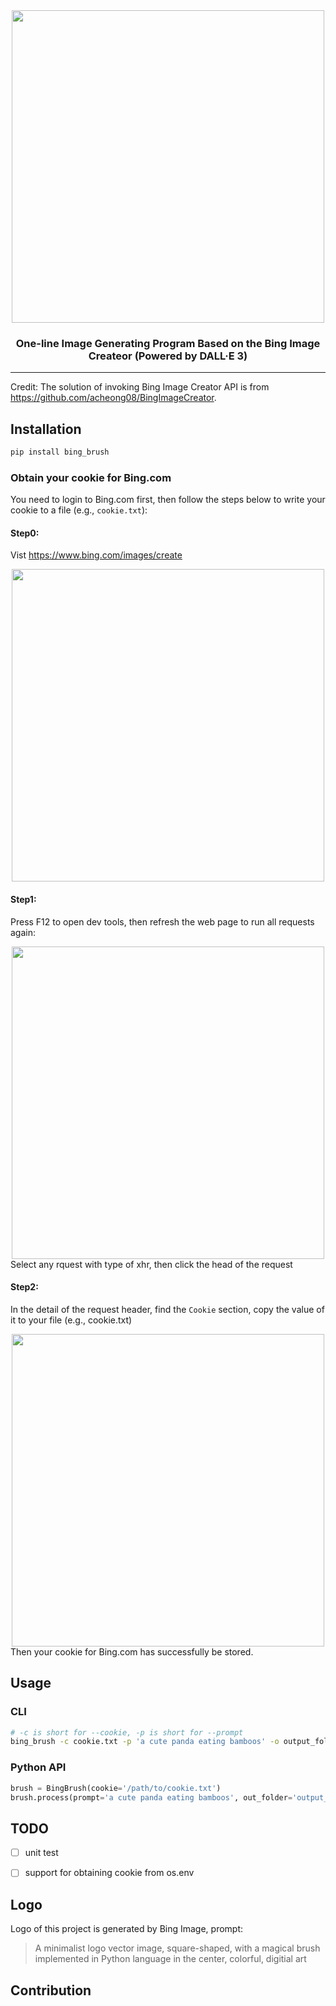 <div align="center">
  <img width="500px" src="https://github.com/vra/bing_brush/blob/main/assets/logo.jpeg"/>
  
### One-line Image Generating Program Based on the Bing Image Createor (Powered by DALL·E 3)

</div>

---

Credit: The solution of invoking Bing Image Creator API is from <https://github.com/acheong08/BingImageCreator>.

## Installation
```bash
pip install bing_brush
```

### Obtain your cookie for Bing.com

You need to login to Bing.com first, then follow the steps below to write your cookie to a file (e.g., `cookie.txt`):

#### Step0:
Vist <https://www.bing.com/images/create>
<div align="center">
  <img width="500px" src="https://github.com/vra/bing_brush/blob/main/assets/step0.jpg"/>
</div>

#### Step1:
Press F12 to open dev tools, then refresh the web page to run all requests again:
<div align="center">
  <img width="500px" src="https://github.com/vra/bing_brush/blob/main/assets/step1.jpg"/>
</div>
Select any rquest with type of xhr, then click the head of the request


#### Step2:
In the detail of the request header, find the `Cookie` section, copy the value of it to your file (e.g., cookie.txt)
<div align="center">
  <img width="500px" src="https://github.com/vra/bing_brush/blob/main/assets/step2.jpg"/>
</div>
Then your cookie for Bing.com has successfully be stored.

## Usage
### CLI
```bash
# -c is short for --cookie, -p is short for --prompt
bing_brush -c cookie.txt -p 'a cute panda eating bamboos' -o output_folder
```
### Python API
```python
brush = BingBrush(cookie='/path/to/cookie.txt')
brush.process(prompt='a cute panda eating bamboos', out_folder='output_folder')
```


## TODO
+ [ ] unit test
+ [ ] support for obtaining cookie from os.env


## Logo
Logo of this project is generated by Bing Image, prompt:
> A minimalist logo vector image, square-shaped, with a magical brush implemented in Python language in the center, colorful, digitial art

## Contribution

##

